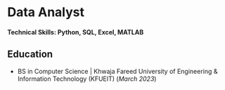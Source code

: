 # Data Analyst

#### Technical Skills: Python, SQL, Excel, MATLAB

## Education
- BS in Computer Science | Khwaja Fareed University of Engineering & Information Technology (KFUEIT) (_March 2023_)
